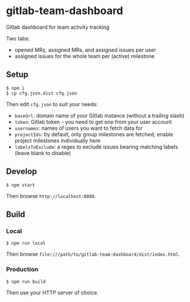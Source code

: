# gitlab-team-dashboard

Gitlab dashboard for team activity tracking

Two tabs:

- opened MRs, assigned MRs, and assigned issues per user
- assigned issues for the whole team per (active) milestone

## Setup

```
$ npm i
$ cp cfg.json.dist cfg.json
```

Then edit `cfg.json` to suit your needs:

- `baseUrl`: domain name of your Gitlab instance (without a trailing slash)
- `token`: Gitlab token - you need to get one from your user account
- `usernames`: names of users you want to fetch data for
- `projectIds`: by default, only group milestones are fetched; enable project milestones individually here
- `labelsToExclude`: a regex to exclude issues bearing matching labels (leave blank to disable)

## Develop

```
$ npm start
```

Then browse `http://localhost:8080`.

## Build

### Local

```
$ npm run local
```

Then browse `file:///path/to/gitlab-team-dashboard/dist/index.html`.

### Production

```
$ npm run build
```

Then use your HTTP server of choice.
